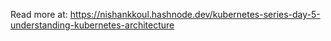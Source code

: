 Read more at: https://nishankkoul.hashnode.dev/kubernetes-series-day-5-understanding-kubernetes-architecture
